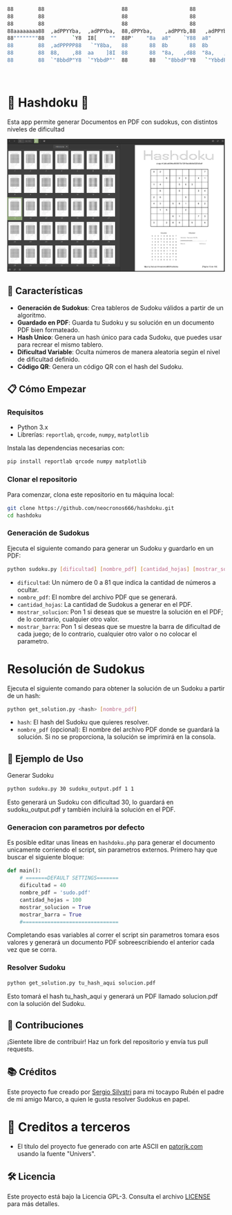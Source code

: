 ```bash
                                                                                                   
88        88                         88                    88               88                     
88        88                         88                    88               88                     
88        88                         88                    88               88                     
88aaaaaaaa88  ,adPPYYba,  ,adPPYba,  88,dPPYba,    ,adPPYb,88   ,adPPYba,   88   ,d8  88       88  
88""""""""88  ""     `Y8  I8[    ""  88P'    "8a  a8"    `Y88  a8"     "8a  88 ,a8"   88       88  
88        88  ,adPPPPP88   `"Y8ba,   88       88  8b       88  8b       d8  8888[     88       88  
88        88  88,    ,88  aa    ]8I  88       88  "8a,   ,d88  "8a,   ,a8"  88`"Yba,  "8a,   ,a88  
88        88  `"8bbdP"Y8  `"YbbdP"'  88       88   `"8bbdP"Y8   `"YbbdP"'   88   `Y8a  `"YbbdP'Y8  
                                                                                                   
                                                                                                   
```

# 🎉 Hashdoku 📄

Esta app permite generar Documentos en PDF con sudokus, con distintos niveles de dificultad

![Captura_de_pantalla_2024-10-13_20-26-49.png](/screenshots/Captura_de_pantalla_2024-10-13_20-26-49.png)

## 🚀 Características

- **Generación de Sudokus**: Crea tableros de Sudoku válidos a partir de un algoritmo.
- **Guardado en PDF**: Guarda tu Sudoku y su solución en un documento PDF bien formateado.
- **Hash Unico**: Genera un hash único para cada Sudoku, que puedes usar para recrear el mismo tablero.
- **Dificultad Variable**: Oculta números de manera aleatoria según el nivel de dificultad definido.
- **Código QR**: Genera un código QR con el hash del Sudoku.

## 📋 Cómo Empezar

### Requisitos

- Python 3.x
- Librerías: `reportlab`, `qrcode`, `numpy`, `matplotlib`

Instala las dependencias necesarias con:

```sh
pip install reportlab qrcode numpy matplotlib
```
### Clonar el repositorio
Para comenzar, clona este repositorio en tu máquina local:

```bash
git clone https://github.com/neocronos666/hashdoku.git
cd hashdoku
```

### Generación de Sudokus
Ejecuta el siguiente comando para generar un Sudoku y guardarlo en un PDF:

```bash
python sudoku.py [dificultad] [nombre_pdf] [cantidad_hojas] [mostrar_solucion] [mostrar_barra]
```
- `dificultad`: Un número de 0 a 81 que indica la cantidad de números a ocultar.
- `nombre_pdf`: El nombre del archivo PDF que se generará.
- `cantidad_hojas`: La cantidad de Sudokus a generar en el PDF.
- `mostrar_solucion`: Pon 1 si deseas que se muestre la solución en el PDF; de lo contrario, cualquier otro valor.
- `mostrar_barra`: Pon 1 si deseas que se muestre la barra de dificultad de cada juego; de lo contrario, cualquier otro valor o no colocar el parametro.



# Resolución de Sudokus
Ejecuta el siguiente comando para obtener la solución de un Sudoku a partir de un hash:

```bash
python get_solution.py <hash> [nombre_pdf]
```
- `hash`: El hash del Sudoku que quieres resolver.
- `nombre_pdf` (opcional): El nombre del archivo PDF donde se guardará la solución. Si no se proporciona, la solución se imprimirá en la consola.

## 📄 Ejemplo de Uso
Generar Sudoku
```bash
python sudoku.py 30 sudoku_output.pdf 1 1
```
Esto generará un Sudoku con dificultad 30, lo guardará en sudoku_output.pdf y también incluirá la solución en el PDF.

### Generacion con parametros por defecto
Es posible editar unas lineas en `hashdoku.php` para generar el documento unicamente corriendo el script, sin parametros externos. Primero hay que buscar el siguiente bloque:

```python
def main():
    # =======DEFAULT SETTINGS=======
    dificultad = 40
    nombre_pdf = 'sudo.pdf'
    cantidad_hojas = 100
    mostrar_solucion = True
    mostrar_barra = True
    #===============================
```
Completando esas variables al correr el script sin parametros tomara esos valores y generará un documento PDF sobreescribiendo el anterior cada vez que se corra.

### Resolver Sudoku
```bash
python get_solution.py tu_hash_aqui solucion.pdf

```
Esto tomará el hash tu_hash_aqui y generará un PDF llamado solucion.pdf con la solución del Sudoku.



## 🙌 Contribuciones
¡Sientete libre de contribuir! Haz un fork del repositorio y envía tus pull requests.

## 📚 Créditos
Este proyecto fue creado por [Sergio Silvstri](https://github.com/neocronos666) para mi tocaypo Rubén el padre de mi amigo Marco, a quien le gusta resolver Sudokus en papel.

# :muscle: Creditos a terceros
- El título del proyecto fue generado con arte ASCII en [patorjk.com](https://patorjk.com/software/taag/#p=display&f=Univers&t=Hashdoku) usando la fuente "Univers".

## 🛠️ Licencia
Este proyecto está bajo la Licencia GPL-3. Consulta el archivo [LICENSE](LICENSE) para más detalles.


